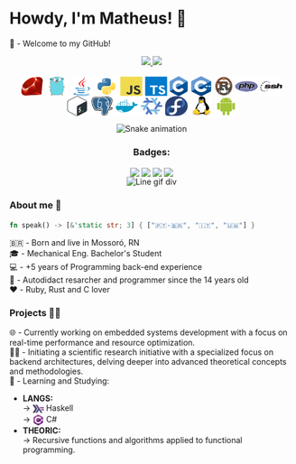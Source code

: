 # Howdy, I'm Matheus! 👋

🚀 - Welcome to my GitHub!

<div align="center">
  
  <a href="https://github.com/mvghasty"  align="left">
    <img height="140em" src="https://github-readme-stats.vercel.app/api?username=mvghasty&show_icons=true&theme=nightowl&include_all_commits=true&count_private=true">
    <img height="140em" src="https://github-readme-stats.vercel.app/api/top-langs/?username=mvghasty&layout=compact&langs_count=6&theme=nightowl">
  </a> 

</div>

<div style="display: inline_block" align="center"><br>
  <img align="center" alt="Ruby" height="35" width="40" src="https://raw.githubusercontent.com/devicons/devicon/refs/heads/master/icons/ruby/ruby-original.svg">
  <img align="center" alt="Go" height="35" width="40" src="https://raw.githubusercontent.com/devicons/devicon/refs/heads/master/icons/go/go-original.svg">
  <img align="center" alt="Java" height="35" width="40" src="https://raw.githubusercontent.com/devicons/devicon/refs/heads/master/icons/java/java-original.svg">
  <img align="center" alt="Python" height="35" width="40" src="https://raw.githubusercontent.com/devicons/devicon/master/icons/python/python-original.svg">
  <img align="center" alt="JS" height="35" width="40" src="https://raw.githubusercontent.com/devicons/devicon/refs/heads/master/icons/javascript/javascript-original.svg">
  <img align="center" alt="TS" height="35" width="40" src="https://raw.githubusercontent.com/devicons/devicon/refs/heads/master/icons/typescript/typescript-original.svg">
  <img align="center" alt="C" height="35" width="32" src="icons/C.png">
  <img align="center" alt="Cpp" height="35" width="40" src="https://raw.githubusercontent.com/devicons/devicon/refs/heads/master/icons/cplusplus/cplusplus-original.svg">
  <img align="center" alt="Rustuwu" height="35" width="32" src="icons/rust.png">
  <img align="center" alt="Php" height="35" width="40" src="https://raw.githubusercontent.com/devicons/devicon/refs/heads/master/icons/php/php-original.svg">
  <img align="center" alt="ssh" height="35" width="40" src="https://raw.githubusercontent.com/devicons/devicon/refs/heads/master/icons/ssh/ssh-original-wordmark.svg">
  <img align="center" alt="bash" height="35" width="40" src="https://raw.githubusercontent.com/devicons/devicon/refs/heads/master/icons/bash/bash-original.svg">
  <img align="center" alt="postgres" height="35" width="40" src="https://raw.githubusercontent.com/devicons/devicon/refs/heads/master/icons/postgresql/postgresql-original.svg">
  <img align="center" alt="docker" height="35" width="40" src="https://raw.githubusercontent.com/devicons/devicon/ca28c779441053191ff11710fe24a9e6c23690d6/icons/docker/docker-plain.svg">
  <img align="center" alt="Nix" height="35" width="40" src="https://raw.githubusercontent.com/devicons/devicon/refs/heads/master/icons/nixos/nixos-original.svg">
  <img align="center" alt="Fedora" height="35" width="40" src="https://raw.githubusercontent.com/devicons/devicon/refs/heads/master/icons/fedora/fedora-original.svg">
  <img align="center" alt="THELinux" height="35" width="40" src="https://raw.githubusercontent.com/devicons/devicon/refs/heads/master/icons/linux/linux-original.svg">
  <img align="center" alt="Android" height="35" width="40" src="https://raw.githubusercontent.com/devicons/devicon/refs/heads/master/icons/android/android-original.svg">
  <p align="center">
    <img src="https://raw.githubusercontent.com/mvghasty/mvghasty/refs/heads/main/github-contribution-grid-snake.svg" target="_blank" alt="Snake animation">  
  </p>

### Badges:

</div>

<div style="display: inline_block" align="center">
  <img height="200em" src="https://raw.githubusercontent.com/mvghasty/mvghasty/refs/heads/main/openhub_original.png" align="center">
  <img height="200em" src="https://raw.githubusercontent.com/mvghasty/mvghasty/refs/heads/main/CS50.png" align="center"> 
  <img height="200em" src="https://github.com/mvghasty/mvghasty/blob/main/FSF-bdg.png" align="center">
  <img height="200em" src="https://github.com/mvghasty/mvghasty/blob/main/ROLLBACK-badge.png" align="center">
</div>

<div align="center">
  <img src="https://raw.githubusercontent.com/mvghasty/mvghasty/refs/heads/main/jumpy.gif" alt="Line gif div" width="2500em", height="100em">
</div>

### About me 🫠

```rust
fn speak() -> [&'static str; 3] { ["🇵🇹-🇧🇷", "🇮🇹", "🇺🇲"] }
```

🇧🇷 - Born and live in Mossoró, RN <br>
🎓 - Mechanical Eng. Bachelor's Student <br>
💻 - +5 years of Programming back-end experience <br>
🔎 - Autodidact resarcher and programmer since the 14 years old <br>
❤️ - Ruby, Rust and C lover <br>

### Projects 👨‍💻

🌐 - Currently working on embedded systems development with a focus on real-time performance and resource optimization. <br>
👨‍🔬 - Initiating a scientific research initiative with a specialized focus on backend architectures, delving deeper into advanced theoretical concepts and methodologies. <br>
📖 - Learning and Studying: 
  - **LANGS:** <br>
    -> <img src="https://raw.githubusercontent.com/devicons/devicon/refs/heads/master/icons/haskell/haskell-original.svg" width="20" align="center"> Haskell <br> 
    -> <img src="https://raw.githubusercontent.com/devicons/devicon/refs/heads/master/icons/csharp/csharp-original.svg" width="20" align="center"> C# <br>
  - **THEORIC:** <br>
    -> Recursive functions and algorithms applied to functional programming.
